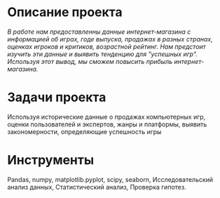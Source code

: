 # Описание проекта
*В работе нам предоставленны данные интернет-магазина с информацией об играх, годе выпуска, продажах в разных странах, оценках игроков и критиков, возрастной рейтинг. Нам предстоит изучить эти данные и выявить тенденцию для "успешных игр". Используя этот вывод, мы сможем повысить прибыль интернет-магазина.*

# Задачи проекта
Используя исторические данные о продажах компьютерных игр, оценки пользователей и экспертов, жанры и платформы, выявить закономерности, определяющие успешность игры 

# Инструменты
Pandas, numpy, matplotlib.pyplot, scipy, seaborn, Исследовательский анализ данных, Статистический анализ, Проверка гипотез.
